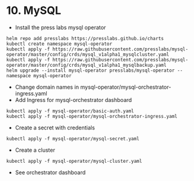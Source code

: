# 10. MySQL

* Install the press labs mysql operator

```
helm repo add presslabs https://presslabs.github.io/charts
kubectl create namespace mysql-operator
kubectl apply -f https://raw.githubusercontent.com/presslabs/mysql-operator/master/config/crds/mysql_v1alpha1_mysqlcluster.yaml
kubectl apply -f https://raw.githubusercontent.com/presslabs/mysql-operator/master/config/crds/mysql_v1alpha1_mysqlbackup.yaml
helm upgrade --install mysql-operator presslabs/mysql-operator --namespace mysql-operator
```

* Change domain names in mysql-operator/mysql-orchestrator-ingress.yaml
* Add Ingress for mysql-orchestrator dashboard
```
kubectl apply -f mysql-operator/basic-auth.yaml
kubectl apply -f mysql-operator/mysql-orchestrator-ingress.yaml
```

* Create a secret with credentials

```
kubectl apply -f mysql-operator/mysql-secret.yaml
```

* Create a cluster

```
kubectl apply -f mysql-operator/mysql-cluster.yaml
```

* See orchestrator dashboard
